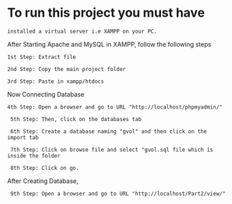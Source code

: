 
# To run this project you must have
```
installed a virtual server i.e XAMPP on your PC.
 ```
After Starting Apache and MySQL in XAMPP, follow the following steps
```
1st Step: Extract file

2nd Step: Copy the main project folder

3rd Step: Paste in xampp/htdocs
```

Now Connecting Database
```
4th Step: Open a browser and go to URL "http://localhost/phpmyadmin/"
 
 5th Step: Then, click on the databases tab
 
 6th Step: Create a database naming "gvol" and then click on the import tab
 
 7th Step: Click on browse file and select "gvol.sql file which is inside the folder
 
 8th Step: Click on go.
 ```

After Creating Database,
```
 9th Step: Open a browser and go to URL "http://localhost/Part2/view/"
 ```
